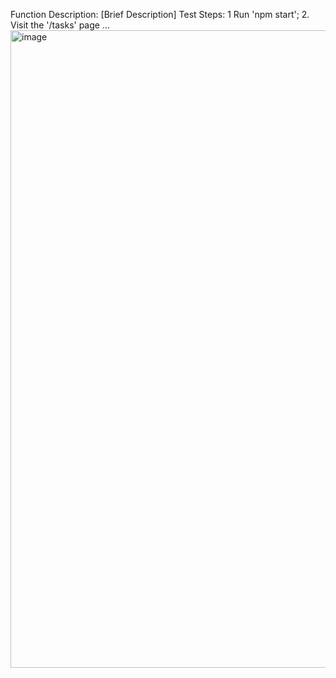 Function Description: [Brief Description]
Test Steps: 1 Run 'npm start'; 2. Visit the '/tasks' page ...
<img width="1920" height="1020" alt="image" src="https://github.com/user-attachments/assets/2500a249-d91b-498d-b50f-2b5820d4f606" />
